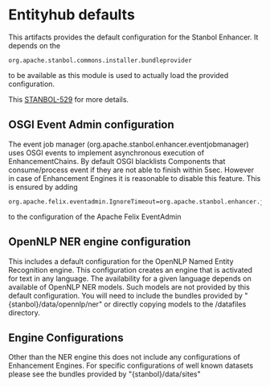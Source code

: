 <!--
Licensed to the Apache Software Foundation (ASF) under one or more contributor license agreements. See the
NOTICE file distributed with this work for additional information regarding copyright ownership. The ASF
licenses this file to You under the Apache License, Version 2.0 (the "License"); you may not use this file
except in compliance with the License. You may obtain a copy of the License at

http://www.apache.org/licenses/LICENSE-2.0 Unless required by applicable law or agreed to in writing,
software distributed under the License is distributed on an "AS IS" BASIS, WITHOUT WARRANTIES OR
CONDITIONS OF ANY KIND, either express or implied. See the License for the specific language governing
permissions and limitations under the License.
-->

Entityhub defaults
==================

This artifacts provides the default configuration for the Stanbol Enhancer.
It depends on the 

    org.apache.stanbol.commons.installer.bundleprovider

to be available as this module is used to actually load the provided configuration.

This [STANBOL-529](https://issues.apache.org/jira/browse/STANBOL-529) for more details.


## OSGI Event Admin configuration

The event job manager (org.apache.stanbol.enhancer.eventjobmanager) uses OSGI events to implement asynchronous execution of EnhancementChains. By default OSGI blacklists Components that consume/process event if they are not able to finish within 5sec. However in case of Enhancement Engines it is reasonable to disable this feature. This is ensured by adding 

    org.apache.felix.eventadmin.IgnoreTimeout=org.apache.stanbol.enhancer.jobmanager.event.impl.EnhancementJobHandler

to the configuration of the Apache Felix EventAdmin


## OpenNLP NER engine configuration

This includes a default configuration for the OpenNLP Named Entity Recognition engine. This configuration creates an engine that is activated for text in any language. The availability for a given language depends on available of OpenNLP NER models. Such models are not provided by this default configuration. You will need to include the bundles provided by "{stanbol}/data/opennlp/ner" or directly copying models to the /datafiles directory.

## Engine Configurations

Other than the NER engine this does not include any configurations of Enhancement Engines. For specific configurations of well known datasets please see the bundles provided by "{stanbol}/data/sites"


